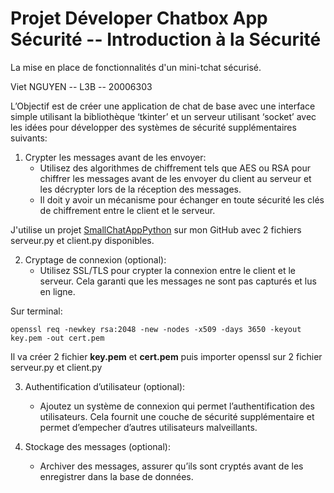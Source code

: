 
# Projet Déveloper Chatbox App Sécurité -- Introduction à la Sécurité

La mise en place de fonctionnalités d'un mini-tchat sécurisé.

Viet NGUYEN -- L3B -- 20006303


L’Objectif est de créer une application de chat de base avec une interface simple utilisant la bibliothèque ‘tkinter’ et un serveur utilisant ‘socket’ avec les idées pour développer des systèmes de sécurité supplémentaires suivants:

1)  Crypter les messages avant de les envoyer:
	- Utilisez des algorithmes de chiffrement tels que AES ou RSA pour chiffrer les messages avant de les envoyer du client au serveur et les décrypter lors de la réception des messages.
	- Il doit y avoir un mécanisme pour échanger en toute sécurité les clés de chiffrement entre le client et le serveur.


J'utilise un projet [SmallChatAppPython](https://github.com/Viet281101/SmallChatAppPython/tree/main) sur mon GitHub avec 2 fichiers serveur.py et client.py disponibles.


2)  Cryptage de connexion (optional):
	- Utilisez SSL/TLS pour crypter la connexion entre le client et le serveur. Cela garanti que les messages ne sont pas capturés et lus en ligne.

Sur terminal:
```
openssl req -newkey rsa:2048 -new -nodes -x509 -days 3650 -keyout key.pem -out cert.pem
```
Il va créer 2 fichier **key.pem** et **cert.pem** puis importer openssl sur 2 fichier serveur.py et client.py


3) Authentification d’utilisateur (optional):
	- Ajoutez un système de connexion qui permet l’authentification des utilisateurs. Cela fournit une couche de sécurité supplémentaire et permet d’empecher d’autres utilisateurs malveillants.


4) Stockage des messages (optional):
	- Archiver des messages, assurer qu’ils sont cryptés avant de les enregistrer dans la base de données.

